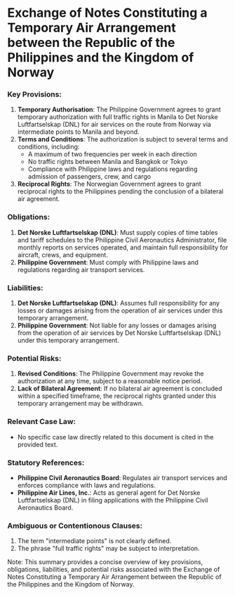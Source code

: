 **Exchange of Notes Constituting a Temporary Air Arrangement between the Republic of the Philippines and the Kingdom of Norway**
=============================================

### Key Provisions:

1.  **Temporary Authorisation**: The Philippine Government agrees to grant temporary authorization with full traffic rights in Manila to Det Norske Luftfartselskap (DNL) for air services on the route from Norway via intermediate points to Manila and beyond.
2.  **Terms and Conditions**: The authorization is subject to several terms and conditions, including:
    *   A maximum of two frequencies per week in each direction
    *   No traffic rights between Manila and Bangkok or Tokyo
    *   Compliance with Philippine laws and regulations regarding admission of passengers, crew, and cargo
3.  **Reciprocal Rights**: The Norwegian Government agrees to grant reciprocal rights to the Philippines pending the conclusion of a bilateral air agreement.

### Obligations:

1.  **Det Norske Luftfartselskap (DNL)**: Must supply copies of time tables and tariff schedules to the Philippine Civil Aeronautics Administrator, file monthly reports on services operated, and maintain full responsibility for aircraft, crews, and equipment.
2.  **Philippine Government**: Must comply with Philippine laws and regulations regarding air transport services.

### Liabilities:

1.  **Det Norske Luftfartselskap (DNL)**: Assumes full responsibility for any losses or damages arising from the operation of air services under this temporary arrangement.
2.  **Philippine Government**: Not liable for any losses or damages arising from the operation of air services by Det Norske Luftfartselskap (DNL) under this temporary arrangement.

### Potential Risks:

1.  **Revised Conditions**: The Philippine Government may revoke the authorization at any time, subject to a reasonable notice period.
2.  **Lack of Bilateral Agreement**: If no bilateral air agreement is concluded within a specified timeframe, the reciprocal rights granted under this temporary arrangement may be withdrawn.

### Relevant Case Law:

*   No specific case law directly related to this document is cited in the provided text.

### Statutory References:

*   **Philippine Civil Aeronautics Board**: Regulates air transport services and enforces compliance with laws and regulations.
*   **Philippine Air Lines, Inc.**: Acts as general agent for Det Norske Luftfartselskap (DNL) in filing applications with the Philippine Civil Aeronautics Board.

### Ambiguous or Contentionous Clauses:

1.  The term "intermediate points" is not clearly defined.
2.  The phrase "full traffic rights" may be subject to interpretation.

Note: This summary provides a concise overview of key provisions, obligations, liabilities, and potential risks associated with the Exchange of Notes Constituting a Temporary Air Arrangement between the Republic of the Philippines and the Kingdom of Norway.